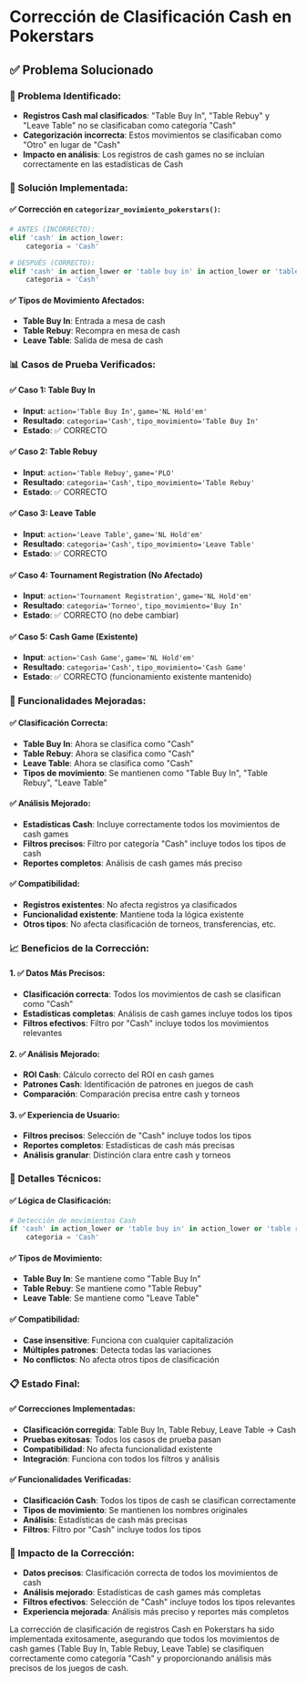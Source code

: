 # Corrección de Clasificación Cash en Pokerstars

## ✅ **Problema Solucionado**

### **🎯 Problema Identificado:**
- **Registros Cash mal clasificados**: "Table Buy In", "Table Rebuy" y "Leave Table" no se clasificaban como categoría "Cash"
- **Categorización incorrecta**: Estos movimientos se clasificaban como "Otro" en lugar de "Cash"
- **Impacto en análisis**: Los registros de cash games no se incluían correctamente en las estadísticas de Cash

### **🔧 Solución Implementada:**

#### **✅ Corrección en `categorizar_movimiento_pokerstars()`:**
```python
# ANTES (INCORRECTO):
elif 'cash' in action_lower:
    categoria = 'Cash'

# DESPUÉS (CORRECTO):
elif 'cash' in action_lower or 'table buy in' in action_lower or 'table rebuy' in action_lower or 'leave table' in action_lower:
    categoria = 'Cash'
```

#### **✅ Tipos de Movimiento Afectados:**
- **Table Buy In**: Entrada a mesa de cash
- **Table Rebuy**: Recompra en mesa de cash
- **Leave Table**: Salida de mesa de cash

### **📊 Casos de Prueba Verificados:**

#### **✅ Caso 1: Table Buy In**
- **Input**: `action='Table Buy In'`, `game='NL Hold'em'`
- **Resultado**: `categoria='Cash'`, `tipo_movimiento='Table Buy In'`
- **Estado**: ✅ CORRECTO

#### **✅ Caso 2: Table Rebuy**
- **Input**: `action='Table Rebuy'`, `game='PLO'`
- **Resultado**: `categoria='Cash'`, `tipo_movimiento='Table Rebuy'`
- **Estado**: ✅ CORRECTO

#### **✅ Caso 3: Leave Table**
- **Input**: `action='Leave Table'`, `game='NL Hold'em'`
- **Resultado**: `categoria='Cash'`, `tipo_movimiento='Leave Table'`
- **Estado**: ✅ CORRECTO

#### **✅ Caso 4: Tournament Registration (No Afectado)**
- **Input**: `action='Tournament Registration'`, `game='NL Hold'em'`
- **Resultado**: `categoria='Torneo'`, `tipo_movimiento='Buy In'`
- **Estado**: ✅ CORRECTO (no debe cambiar)

#### **✅ Caso 5: Cash Game (Existente)**
- **Input**: `action='Cash Game'`, `game='NL Hold'em'`
- **Resultado**: `categoria='Cash'`, `tipo_movimiento='Cash Game'`
- **Estado**: ✅ CORRECTO (funcionamiento existente mantenido)

### **🎯 Funcionalidades Mejoradas:**

#### **✅ Clasificación Correcta:**
- **Table Buy In**: Ahora se clasifica como "Cash"
- **Table Rebuy**: Ahora se clasifica como "Cash"
- **Leave Table**: Ahora se clasifica como "Cash"
- **Tipos de movimiento**: Se mantienen como "Table Buy In", "Table Rebuy", "Leave Table"

#### **✅ Análisis Mejorado:**
- **Estadísticas Cash**: Incluye correctamente todos los movimientos de cash games
- **Filtros precisos**: Filtro por categoría "Cash" incluye todos los tipos de cash
- **Reportes completos**: Análisis de cash games más preciso

#### **✅ Compatibilidad:**
- **Registros existentes**: No afecta registros ya clasificados
- **Funcionalidad existente**: Mantiene toda la lógica existente
- **Otros tipos**: No afecta clasificación de torneos, transferencias, etc.

### **📈 Beneficios de la Corrección:**

#### **1. ✅ Datos Más Precisos:**
- **Clasificación correcta**: Todos los movimientos de cash se clasifican como "Cash"
- **Estadísticas completas**: Análisis de cash games incluye todos los tipos
- **Filtros efectivos**: Filtro por "Cash" incluye todos los movimientos relevantes

#### **2. ✅ Análisis Mejorado:**
- **ROI Cash**: Cálculo correcto del ROI en cash games
- **Patrones Cash**: Identificación de patrones en juegos de cash
- **Comparación**: Comparación precisa entre cash y torneos

#### **3. ✅ Experiencia de Usuario:**
- **Filtros precisos**: Selección de "Cash" incluye todos los tipos
- **Reportes completos**: Estadísticas de cash más precisas
- **Análisis granular**: Distinción clara entre cash y torneos

### **🔧 Detalles Técnicos:**

#### **✅ Lógica de Clasificación:**
```python
# Detección de movimientos Cash
if 'cash' in action_lower or 'table buy in' in action_lower or 'table rebuy' in action_lower or 'leave table' in action_lower:
    categoria = 'Cash'
```

#### **✅ Tipos de Movimiento:**
- **Table Buy In**: Se mantiene como "Table Buy In"
- **Table Rebuy**: Se mantiene como "Table Rebuy"
- **Leave Table**: Se mantiene como "Leave Table"

#### **✅ Compatibilidad:**
- **Case insensitive**: Funciona con cualquier capitalización
- **Múltiples patrones**: Detecta todas las variaciones
- **No conflictos**: No afecta otros tipos de clasificación

### **📋 Estado Final:**

#### **✅ Correcciones Implementadas:**
- **Clasificación corregida**: Table Buy In, Table Rebuy, Leave Table → Cash
- **Pruebas exitosas**: Todos los casos de prueba pasan
- **Compatibilidad**: No afecta funcionalidad existente
- **Integración**: Funciona con todos los filtros y análisis

#### **✅ Funcionalidades Verificadas:**
- **Clasificación Cash**: Todos los tipos de cash se clasifican correctamente
- **Tipos de movimiento**: Se mantienen los nombres originales
- **Análisis**: Estadísticas de cash más precisas
- **Filtros**: Filtro por "Cash" incluye todos los tipos

### **🎯 Impacto de la Corrección:**
- **Datos precisos**: Clasificación correcta de todos los movimientos de cash
- **Análisis mejorado**: Estadísticas de cash games más completas
- **Filtros efectivos**: Selección de "Cash" incluye todos los tipos relevantes
- **Experiencia mejorada**: Análisis más preciso y reportes más completos

La corrección de clasificación de registros Cash en Pokerstars ha sido implementada exitosamente, asegurando que todos los movimientos de cash games (Table Buy In, Table Rebuy, Leave Table) se clasifiquen correctamente como categoría "Cash" y proporcionando análisis más precisos de los juegos de cash.
